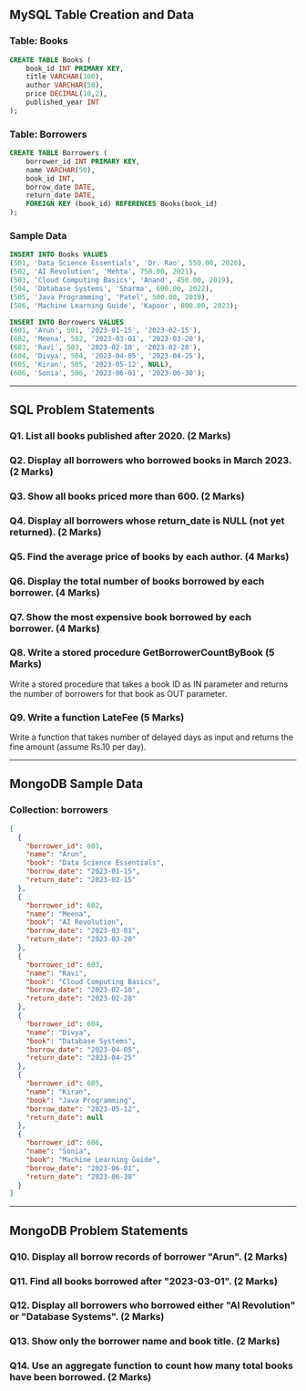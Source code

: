 ## MySQL Table Creation and Data

### Table: Books

```sql
CREATE TABLE Books (
    book_id INT PRIMARY KEY,
    title VARCHAR(100),
    author VARCHAR(50),
    price DECIMAL(10,2),
    published_year INT
);
```

### Table: Borrowers

```sql
CREATE TABLE Borrowers (
    borrower_id INT PRIMARY KEY,
    name VARCHAR(50),
    book_id INT,
    borrow_date DATE,
    return_date DATE,
    FOREIGN KEY (book_id) REFERENCES Books(book_id)
);
```

### Sample Data

```sql
INSERT INTO Books VALUES
(501, 'Data Science Essentials', 'Dr. Rao', 550.00, 2020),
(502, 'AI Revolution', 'Mehta', 750.00, 2021),
(503, 'Cloud Computing Basics', 'Anand', 450.00, 2019),
(504, 'Database Systems', 'Sharma', 600.00, 2022),
(505, 'Java Programming', 'Patel', 500.00, 2018),
(506, 'Machine Learning Guide', 'Kapoor', 800.00, 2023);

INSERT INTO Borrowers VALUES
(601, 'Arun', 501, '2023-01-15', '2023-02-15'),
(602, 'Meena', 502, '2023-03-01', '2023-03-20'),
(603, 'Ravi', 503, '2023-02-10', '2023-02-28'),
(604, 'Divya', 504, '2023-04-05', '2023-04-25'),
(605, 'Kiran', 505, '2023-05-12', NULL),
(606, 'Sonia', 506, '2023-06-01', '2023-06-30');
```

---

## SQL Problem Statements

### Q1. List all books published after 2020. (2 Marks)

### Q2. Display all borrowers who borrowed books in March 2023. (2 Marks)

### Q3. Show all books priced more than 600. (2 Marks)

### Q4. Display all borrowers whose return_date is NULL (not yet returned). (2 Marks)

### Q5. Find the average price of books by each author. (4 Marks)

### Q6. Display the total number of books borrowed by each borrower. (4 Marks)

### Q7. Show the most expensive book borrowed by each borrower. (4 Marks)

### Q8. Write a stored procedure GetBorrowerCountByBook (5 Marks)
Write a stored procedure that takes a book ID as IN parameter and returns the number of borrowers for that book as OUT parameter.

### Q9. Write a function LateFee (5 Marks)
Write a function that takes number of delayed days as input and returns the fine amount (assume Rs.10 per day).

---

## MongoDB Sample Data

### Collection: borrowers

```json
[
  {
    "borrower_id": 601,
    "name": "Arun",
    "book": "Data Science Essentials",
    "borrow_date": "2023-01-15",
    "return_date": "2023-02-15"
  },
  {
    "borrower_id": 602,
    "name": "Meena",
    "book": "AI Revolution",
    "borrow_date": "2023-03-01",
    "return_date": "2023-03-20"
  },
  {
    "borrower_id": 603,
    "name": "Ravi",
    "book": "Cloud Computing Basics",
    "borrow_date": "2023-02-10",
    "return_date": "2023-02-28"
  },
  {
    "borrower_id": 604,
    "name": "Divya",
    "book": "Database Systems",
    "borrow_date": "2023-04-05",
    "return_date": "2023-04-25"
  },
  {
    "borrower_id": 605,
    "name": "Kiran",
    "book": "Java Programming",
    "borrow_date": "2023-05-12",
    "return_date": null
  },
  {
    "borrower_id": 606,
    "name": "Sonia",
    "book": "Machine Learning Guide",
    "borrow_date": "2023-06-01",
    "return_date": "2023-06-30"
  }
]
```

---

## MongoDB Problem Statements

### Q10. Display all borrow records of borrower "Arun". (2 Marks)

### Q11. Find all books borrowed after "2023-03-01". (2 Marks)

### Q12. Display all borrowers who borrowed either "AI Revolution" or "Database Systems". (2 Marks)

### Q13. Show only the borrower name and book title. (2 Marks)

### Q14. Use an aggregate function to count how many total books have been borrowed. (2 Marks)
